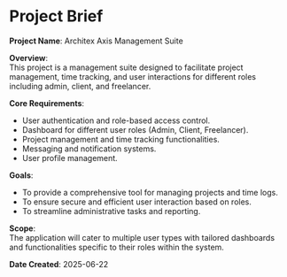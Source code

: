 # Project Brief

**Project Name**: Architex Axis Management Suite

**Overview**:  
This project is a management suite designed to facilitate project management, time tracking, and user interactions for different roles including admin, client, and freelancer.

**Core Requirements**:  

- User authentication and role-based access control.
- Dashboard for different user roles (Admin, Client, Freelancer).
- Project management and time tracking functionalities.
- Messaging and notification systems.
- User profile management.

**Goals**:  

- To provide a comprehensive tool for managing projects and time logs.
- To ensure secure and efficient user interaction based on roles.
- To streamline administrative tasks and reporting.

**Scope**:  
The application will cater to multiple user types with tailored dashboards and functionalities specific to their roles within the system.

**Date Created**: 2025-06-22
